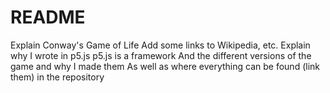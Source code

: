 # README

Explain Conway's Game of Life
Add some links to Wikipedia, etc.
Explain why I wrote in p5.js
p5.js is a framework
And the different versions of the game and why I made them
As well as where everything can be found (link them) in the repository